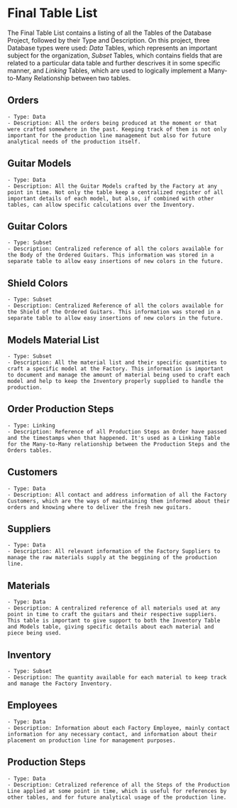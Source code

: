 # Final Table List

The Final Table List contains a listing of all the Tables of the Database Project, followed by their Type and Description. On this project, three Database types were used: *Data* Tables, which represents an important subject for the organization, *Subset* Tables, which contains fields that are related to a particular data table and further descrives it in some specific manner, and *Linking* Tables, which are used to logically implement a Many-to-Many Relationship between two tables.

## Orders
    - Type: Data
    - Description: All the orders being produced at the moment or that were crafted somewhere in the past. Keeping track of them is not only important for the production line management but also for future analytical needs of the production itself.

## Guitar Models
    - Type: Data
    - Description: All the Guitar Models crafted by the Factory at any point in time. Not only the table keep a centralized register of all important details of each model, but also, if combined with other tables, can allow specific calculations over the Inventory.

## Guitar Colors
    - Type: Subset
    - Description: Centralized reference of all the colors available for the Body of the Ordered Guitars. This information was stored in a separate table to allow easy insertions of new colors in the future. 

## Shield Colors
    - Type: Subset
    - Description: Centralized Reference of all the colors available for the Shield of the Ordered Guitars. This information was stored in a separate table to allow easy insertions of new colors in the future. 

## Models Material List
    - Type: Subset
    - Description: All the material list and their specific quantities to craft a specific model at the Factory. This information is important to document and manage the amount of material being used to craft each model and help to keep the Inventory properly supplied to handle the production.

## Order Production Steps
    - Type: Linking
    - Description: Reference of all Production Steps an Order have passed and the timestamps when that happened. It's used as a Linking Table for the Many-to-Many relationship between the Production Steps and the Orders tables.

## Customers
    - Type: Data
    - Description: All contact and address information of all the Factory Customers, which are the ways of maintaining them informed about their orders and knowing where to deliver the fresh new guitars.

## Suppliers
    - Type: Data
    - Description: All relevant information of the Factory Suppliers to manage the raw materials supply at the beggining of the production line. 

## Materials
    - Type: Data
    - Description: A centralized reference of all materials used at any point in time to craft the guitars and their respective suppliers. This table is important to give support to both the Inventory Table and Models table, giving specific details about each material and piece being used. 

## Inventory
    - Type: Subset
    - Description: The quantity available for each material to keep track and manage the Factory Inventory.

## Employees
    - Type: Data
    - Description: Information about each Factory Employee, mainly contact information for any necessary contact, and information about their placement on production line for management purposes.

## Production Steps
    - Type: Data
    - Description: Cetralized reference of all the Steps of the Production Line applied at some point in time, which is useful for references by other tables, and for future analytical usage of the production line. 



